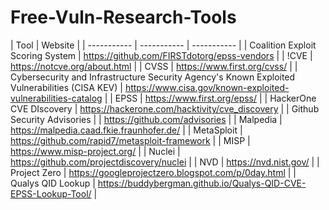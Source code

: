 # Free-Vuln-Research-Tools
| Tool | Website |
| ----------- | ----------- | ----------- |
| Coalition Exploit Scoring System | https://github.com/FIRSTdotorg/epss-vendors |
| !CVE | https://notcve.org/about.html |
| CVSS | https://www.first.org/cvss/ |
| Cybersecurity and Infrastructure Security Agency's Known Exploited Vulnerabilities (CISA KEV) | https://www.cisa.gov/known-exploited-vulnerabilities-catalog |
| EPSS | https://www.first.org/epss/ |
| HackerOne CVE DIscovery | https://hackerone.com/hacktivity/cve_discovery |
| Github Security Advisories | | https://github.com/advisories |
| Malpedia | https://malpedia.caad.fkie.fraunhofer.de/ |
| MetaSploit | https://github.com/rapid7/metasploit-framework |
| MISP | https://www.misp-project.org/ |
| Nuclei | https://github.com/projectdiscovery/nuclei |
| NVD | https://nvd.nist.gov/ |
| Project Zero | https://googleprojectzero.blogspot.com/p/0day.html |
| Qualys QID Lookup | https://buddybergman.github.io/Qualys-QID-CVE-EPSS-Lookup-Tool/ |
